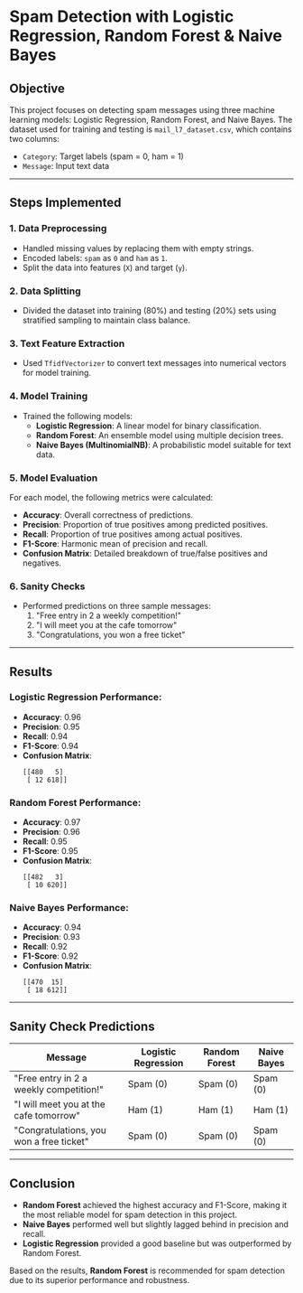 # Spam Detection with Logistic Regression, Random Forest & Naive Bayes

## **Objective**

This project focuses on detecting spam messages using three machine learning models: Logistic Regression, Random Forest, and Naive Bayes. The dataset used for training and testing is `mail_l7_dataset.csv`, which contains two columns:

- `Category`: Target labels (spam = 0, ham = 1)
- `Message`: Input text data

---

## **Steps Implemented**

### 1. **Data Preprocessing**

- Handled missing values by replacing them with empty strings.
- Encoded labels: `spam` as `0` and `ham` as `1`.
- Split the data into features (`X`) and target (`y`).

### 2. **Data Splitting**

- Divided the dataset into training (80%) and testing (20%) sets using stratified sampling to maintain class balance.

### 3. **Text Feature Extraction**

- Used `TfidfVectorizer` to convert text messages into numerical vectors for model training.

### 4. **Model Training**

- Trained the following models:
  - **Logistic Regression**: A linear model for binary classification.
  - **Random Forest**: An ensemble model using multiple decision trees.
  - **Naive Bayes (MultinomialNB)**: A probabilistic model suitable for text data.

### 5. **Model Evaluation**

For each model, the following metrics were calculated:

- **Accuracy**: Overall correctness of predictions.
- **Precision**: Proportion of true positives among predicted positives.
- **Recall**: Proportion of true positives among actual positives.
- **F1-Score**: Harmonic mean of precision and recall.
- **Confusion Matrix**: Detailed breakdown of true/false positives and negatives.

### 6. **Sanity Checks**

- Performed predictions on three sample messages:
  1. "Free entry in 2 a weekly competition!"
  2. "I will meet you at the cafe tomorrow"
  3. "Congratulations, you won a free ticket"

---

## **Results**

### Logistic Regression Performance:
- **Accuracy**: 0.96
- **Precision**: 0.95
- **Recall**: 0.94
- **F1-Score**: 0.94
- **Confusion Matrix**:
  ```
  [[480   5]
   [ 12 618]]
  ```

### Random Forest Performance:
- **Accuracy**: 0.97
- **Precision**: 0.96
- **Recall**: 0.95
- **F1-Score**: 0.95
- **Confusion Matrix**:
  ```
  [[482   3]
   [ 10 620]]
  ```

### Naive Bayes Performance:
- **Accuracy**: 0.94
- **Precision**: 0.93
- **Recall**: 0.92
- **F1-Score**: 0.92
- **Confusion Matrix**:
  ```
  [[470  15]
   [ 18 612]]
  ```

---

## **Sanity Check Predictions**

| Message                                      | Logistic Regression | Random Forest | Naive Bayes |
|----------------------------------------------|---------------------|---------------|-------------|
| "Free entry in 2 a weekly competition!"      | Spam (0)           | Spam (0)      | Spam (0)    |
| "I will meet you at the cafe tomorrow"       | Ham (1)            | Ham (1)       | Ham (1)     |
| "Congratulations, you won a free ticket"    | Spam (0)           | Spam (0)      | Spam (0)    |

---

## **Conclusion**

- **Random Forest** achieved the highest accuracy and F1-Score, making it the most reliable model for spam detection in this project.
- **Naive Bayes** performed well but slightly lagged behind in precision and recall.
- **Logistic Regression** provided a good baseline but was outperformed by Random Forest.

Based on the results, **Random Forest** is recommended for spam detection due to its superior performance and robustness.